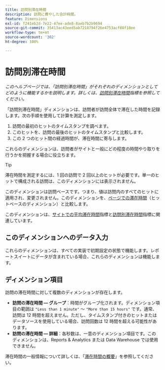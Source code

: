 ```yaml
---
title: 訪問別滞在時間
description: 訪問に費やした合計時間。
feature: Dimensions
exl-id: f241eb2d-7e22-47ee-ade8-8aeb7b2b9694
source-git-commit: 35413ac43eed5ab7218794f26e4753acf08f18ee
workflow-type: tm+mt
source-wordcount: '302'
ht-degree: 100%

---
```


# 訪問別滞在時間

*このヘルプページでは、「訪問別滞在時間」がそれぞれのディメンションとしてどのように機能するかを説明します。詳しくは、[訪問別滞在時間](../metrics/time-spent-per-visit.md)指標を参照してください。*

「訪問別滞在時間」ディメンションは、訪問者が訪問全体で滞在した時間を記録します。次の手順を使用して計算を測定します。

1. 訪問の最初のヒットのタイムスタンプを調べます。
2. このヒットを、訪問の最後のヒットのタイムスタンプと比較します。
3. この 2 つのヒット間の経過時間が、滞在時間に寄与します。

これらのディメンションは、訪問者がサイトと一般にどの程度の時間やり取りを行うかを把握する場合に役立ちます。

>[!TIP]
>
>滞在時間を測定するには、1 回の訪問で 2 回以上のヒットが必要です。単一のヒットで構成される訪問は、このディメンションには表示されません。

このディメンションは訪問ベースです。つまり、値は訪問内のすべてのヒットに適用され、変更されません。このディメンションを、[ページでの滞在時間](time-spent-on-page.md)（ヒットベースのディメンション）と比較します。

このディメンションは、[サイトでの平均滞在時間](../metrics/average-time-on-site.md)指標と[訪問別滞在時間](../metrics/time-spent-per-visit.md)指標に関連しています。

## このディメンションへのデータ入力

これらのディメンションは、すべての実装で初期設定の状態で機能します。レポートスイートにデータが含まれている場合、これらのディメンションは機能します。

## ディメンション項目

訪問の滞在時間に対して複数のディメンションが存在します。

* **訪問の滞在時間 — グループ**：時間がグループ化されます。ディメンション項目の範囲は `"Less than 1 minute"` ～ `"More than 15 hours"` です。通常、訪問は 12 時間を超えません。ただし、タイムスタンプ付きのヒットまたはデータソースを使用している場合、訪問回数は 12 時間を超える可能性があります。
* **訪問の滞在時間 — 詳細**：各秒数は、一意のディメンション項目です。このディメンションは、Reports &amp; Analytics または Data Warehouse では使用できません。

滞在時間の一般情報について詳しくは、「[滞在時間の概要](../metrics/time-spent.md)」を参照してください。
